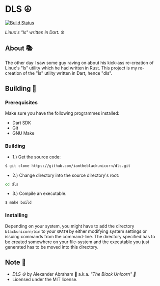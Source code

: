 # DLS :peace_symbol:

[![Build Status](https://travis-ci.com/iamtheblackunicorn/dls.svg?branch=main)](https://travis-ci.com/iamtheblackunicorn/dls)

*Linux's "ls" written in Dart.* :peace_symbol:

## About :books:

The other day I saw some guy raving on about his kick-ass re-creation of Linux's "ls" utility which he had written in Rust. This project is my re-creation of the "ls" utility written in Dart, hence "dls".

## Building :hammer:

### Prerequisites

Make sure you have the following programmes installed:

- Dart SDK
- Git
- GNU Make

### Building

- 1.) Get the source code:

```bash
$ git clone https://github.com/iamtheblackunicorn/dls.git
```

- 2.) Change directory into the source directory's root:

```bash
cd dls
```

- 3.) Compile an executable.

```bash
$ make build
```

### Installing

Depending on your system, you might have to add the directory `blackunicorn/bin` to your `$PATH` by either modifying system settings or issuing commands from the command-line. The directory specified has to be created somewhere on your file-system and the executable you just generated has to be moved into this directory.

## Note :scroll:

- *DLS :peace_symbol:* by Alexander Abraham :black_heart: a.k.a. *"The Black Unicorn" :unicorn:*
- Licensed under the MIT license.
